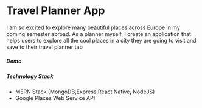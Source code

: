 <h1>Travel Planner App </h1>


I am so excited to explore many beautiful places across Europe in my coming semester abroad. As a planner myself, I create an application that helps users to explore all the cool places in a city they are going to visit and save to their travel planner tab

<h5>Demo</h5>

<h5>Technology Stack</h5>
<ul>
  <li>MERN Stack (MongoDB,Express,React Native, NodeJS)</li>
  <li>Google Places Web Service API</li>
</ul>
